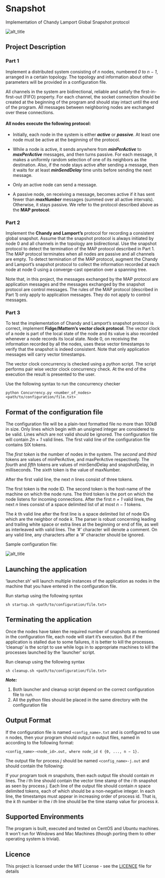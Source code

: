 # Snapshot
Implementation of Chandy Lamport Global Snapshot protocol

![alt_title](https://cloud.githubusercontent.com/assets/8402606/25926617/d3127012-35b5-11e7-81a7-69cc8be078f1.png)

## Project Description

### Part 1

Implement a distributed system consisting of *n* nodes, numbered *0 to n − 1*, arranged in a certain topology. The topology and information about other parameters will be provided in a configuration file.

All channels in the system are bidirectional, reliable and satisfy the first-in-first-out (FIFO) property.  For each channel, the socket connection should be created at the beginning of the program and should stay intact until the end of the program. All messages between neighboring nodes are exchanged over these connections.

#### All nodes execute the following protocol:

- Initially, each node in the system is either ***active*** or ***passive***. At least one node must be active at the beginning of the protocol.

- While a node is active, it sends anywhere from ***minPerActive*** to ***maxPerActive*** messages, and then turns passive. For each message, it makes a uniformly random selection of one of its neighbors as the destination. Also, if the node stays active after sending a message, then it waits for at least ***minSendDelay*** time units before sending the next message.

- Only an active node can send a message.

- A passive node, on receiving a message, becomes active if it has sent fewer than ***maxNumber*** messages (summed over all active intervals). Otherwise, it stays passive. We refer to the protocol described above as the **MAP protocol**.

### Part 2

Implement the **Chandy and Lamport’s** protocol for recording a consistent global snapshot. Assume that the snapshot protocol is always initiated by node 0 and all channels in the topology are bidirectional. Use the snapshot protocol to detect the termination of the MAP protocol described in Part 1. The MAP protocol terminates when all nodes are passive and all channels are empty. To detect termination of the MAP protocol, augment the Chandy and Lamport’s snapshot protocol to collect the information recorded at each node at node 0 using a converge-cast operation over a spanning tree.

Note that, in this project, the messages exchanged by the MAP protocol are application messages and the messages exchanged by the snapshot protocol are control messages. The rules of the MAP protocol (described in Part 1) only apply to application messages. They do not apply to control messages.

### Part 3

To test the implementation of Chandy and Lamport’s snapshot protocol is correct, implement **Fidge/Mattern’s vector clock protocol**. The vector clock of a node is part of the local state of the node and its value is also recorded whenever a node records its local state. Node 0, on receiving the information recorded by all the nodes, uses these vector timestamps to verify that the snapshot is indeed consistent. Note that only application messages will carry vector timestamps.

The vector clock concurrency is checked using a python script. The script performs pair wise vector clock concurrency check. At the end of the execution the result is presented to the user.

Use the following syntax to run the concurrency checker

`python Concurrency.py <number_of_nodes> <path/to/configuration/file.txt>`

## Format of the configuration file

The configuration file will be a plain-text formatted file no more than *100kB* in size. Only lines which begin with an unsigned integer are considered to be valid. Lines which are not valid should be ignored. The configuration file will contain *2n + 1* valid lines. The first valid line of the configuration file contains SIX tokens. 

The *first token* is the number of nodes in the system. 
The *second* and *third* tokens are values of minPerActive, and maxPerActive respectively. 
The *fourth* and *fifth* tokens are values of minSendDelay and snapshotDelay, in milliseconds. 
The *sixth* token is the value of maxNumber. 

After the first valid line, the next *n* lines consist of three tokens. 

The first token is the node ID. The second token is the host-name of the machine on which the node runs. The third token is the port on which the node listens for incoming connections. After the first *n + 1* valid lines, the next *n* lines consist of a space delimited list of at most *n − 1* tokens.

The *k* th valid line after the first line is a space delimited list of node IDs which are the neighbor of node *k*. The parser is robust concerning leading and trailing white space or extra lines at the beginning or end of file, as well as interleaved with valid lines. The *'#’* character will denote a comment. On any valid line, any characters after a *'#'* character should be ignored.

Sample configuration file:

![alt_title](https://cloud.githubusercontent.com/assets/8402606/25926617/d3127012-35b5-11e7-81a7-69cc8be078f1.png)

## Launching the application

‘launcher.sh’ will launch multiple instances of the application as nodes in the machine that you have entered in the configuration file. 

Run startup using the following syntax

`sh startup.sh <path/to/configuration/file.txt>`

## Terminating the application

Once the nodes have taken the required number of snapshots as mentioned in the configuration file, each node will start it’s execution. But if the application is stalled due to some failures, it is better to kill the processes. ‘cleanup’  is the script to use while logs in to appropriate machines to kill the processes launched by the ‘launcher’ script. 

Run cleanup using the following syntax

`sh cleanup.sh <path/to/configuration/file.txt>`

***Note:*** 
1. Both launcher and cleanup script depend on the correct configuration file to run.
2. All the python files should be placed in the same directory with the configuration file

## Output Format

If the configuration file is named `<config_name>.txt` and is configured to use n nodes, then your program should output n output files, named in according to the following format:

`<config_name>-<node_id>.out, where node_id ∈ {0, ..., n − 1}.`

The output file for process *j* should be named `<config_name>-j.out` and should contain the following: 

If your program took m snapshots, then each output file should contain *m* lines. The *i* th line should contain the vector time stamp of the *i* th snapshot as seen by process *j*. Each line of the output file should contain *n* space delimited tokens, each of which should be a non-negative integer. In each line, the timestamps must appear in increasing order of process id. That is, the *k th* number in the *i th* line should be the time stamp value for process *k*. 

## Supported Environments

The program is built, executed and tested on CentOS and Ubuntu machines. It won’t run for Windows and Mac Machines (though porting them to other operating system is trivial).    

## Licence 

This project is licensed under the MIT License - see the [LICENCE](../master/LICENSE) file for details
 
